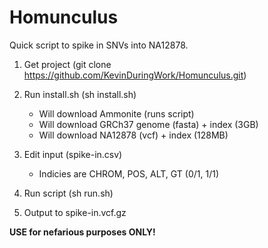 # Homunculus

Quick script to spike in SNVs into NA12878. 

1. Get project (git clone https://github.com/KevinDuringWork/Homunculus.git) 
1. Run install.sh (sh install.sh)
    * Will download Ammonite (runs script) 
    * Will download GRCh37 genome (fasta) + index (3GB)  
    * Will download NA12878 (vcf) + index (128MB) 

2. Edit input (spike-in.csv) 
    * Indicies are CHROM, POS, ALT, GT (0/1, 1/1) 

3. Run script (sh run.sh) 
4. Output to spike-in.vcf.gz 

__USE for nefarious purposes ONLY!__ 

